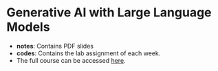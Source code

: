 # Generative AI with Large Language Models
- **notes**: Contains PDF slides 
- **codes**: Contains the lab assignment of each week.
- The full course can be accessed [here](https://www.coursera.org/learn/generative-ai-with-llms/).
